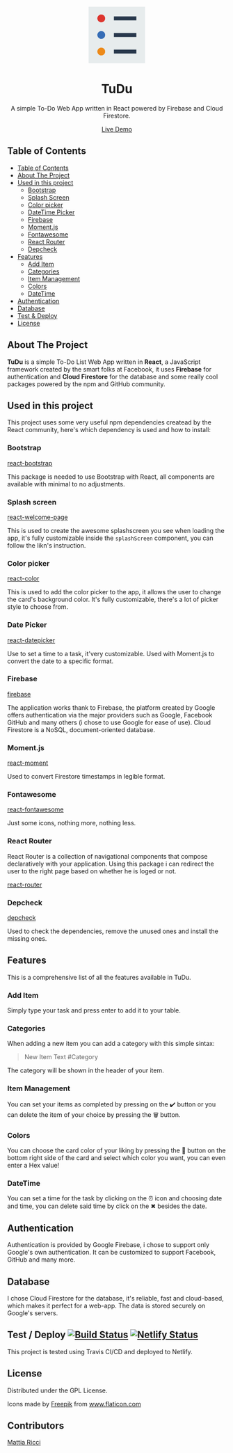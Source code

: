 <!-- PROJECT LOGO -->
  <br />
    <p align="center">
  <a href="https://github.com/tiaringhio/TuDu">
    <img src="src\components\todo.png" alt="Logo" width="130" height="130">
  </a>
  <h1 align="center">TuDu </h1>
  <p align="center">
    A simple To-Do Web App written in React powered by Firebase and Cloud Firestore.
  </p>
  <p align="center">
    <a href="https://tiaringhiotudu.netlify.com/" target="_blank" align="center">Live Demo</a>
  </p>
  
  <!-- TABLE OF CONTENTS -->
  ## Table of Contents
  
  - [Table of Contents](#table-of-contents)
  - [About The Project](#about-the-project)
  - [Used in this project](#used-in-this-project)
    - [Bootstrap](#bootstrap)
    - [Splash Screen](#splash-screen)
    - [Color picker](#color-picker)
    - [DateTime Picker](#date-picker)
    - [Firebase](#firebase)
    - [Moment.js](#moment.js)
    - [Fontawesome](#fontawesome)
    - [React Router](#react-router)
    - [Depcheck](#depcheck)
  - [Features](#features)
    - [Add Item](#add-item)
    - [Categories](#categories)
    - [Item Management](#item-management)
    - [Colors](#colors)
    - [DateTime](#datetime)
  - [Authentication](#authentication)
  - [Database](#database)
  - [Test & Deploy](#test--deploy-)
  - [License](#license)
   <!-- ABOUT THE PROJECT -->

## About The Project

**TuDu** is a simple To-Do List Web App written in **React**, a JavaScript framework created by the smart folks at Facebook, it uses **Firebase** for authentication and **Cloud Firestore** for the database and some really cool packages powered by the npm and GitHub community.

## Used in this project

This project uses some very useful npm dependencies createad by the React community, here's which dependency is used and how to install:

### Bootstrap

[react-bootstrap](https://github.com/react-bootstrap/react-bootstrap)

This package is needed to use Bootstrap with React, all components are available with minimal to no adjustments.

### Splash screen

[react-welcome-page](https://github.com/utarit/react-welcome-page)

This is used to create the awesome splashscreen you see when loading the app, it's fully customizable inside the `splashScreen` component, you can follow the likn's instruction.

### Color picker

[react-color](https://github.com/casesandberg/react-color/)

This is used to add the color picker to the app, it allows the user to change the card's background color. It's fully customizable, there's a lot of picker style to choose from.

### Date Picker

[react-datepicker](https://github.com/Hacker0x01/react-datepicker/)

Use to set a time to a task, it'very customizable. Used with Moment.js to convert the date to a specific format.

### Firebase

[firebase](https://firebase.google.com/)

The application works thank to Firebase, the platform created by Google offers authentication via the major providers such as Google, Facebook GitHub and many others (i chose to use Google for ease of use). Cloud Firestore is a NoSQL, document-oriented database.

### Moment.js

[react-moment](https://github.com/headzoo/react-moment)

Used to convert Firestore timestamps in legible format.

### Fontawesome

[react-fontawesome](https://github.com/FortAwesome/react-fontawesome)

Just some icons, nothing more, nothing less.

### React Router

React Router is a collection of navigational components that compose declaratively with your application. Using this package i can redirect the user to the right page based on whether he is loged or not.

[react-router](https://github.com/ReactTraining/react-router)

### Depcheck

[depcheck](https://github.com/depcheck/depcheck)

Used to check the dependencies, remove the unused ones and install the missing ones.

## Features

This is a comprehensive list of all the features available in TuDu.

### Add Item

Simply type your task and press enter to add it to your table.

### Categories

When adding a new item you can add a category with this simple sintax:

> New Item Text #Category

The category will be shown in the header of your item.

### Item Management

You can set your items as completed by pressing on the ✔️ button or you can delete the item of your choice by pressing the 🗑️ button.

### Colors

You can choose the card color of your liking by pressing the 🎨 button on the bottom right side of the card and select which color you want, you can even enter a Hex value!

### DateTime

You can set a time for the task by clicking on the ⏰ icon and choosing date and time, you can delete said time by click on the ✖ besides the date.

## Authentication

Authentication is provided by Google Firebase, i chose to support only Google's own authentication. It can be customized to support Facebook, GitHub and many more.

## Database

I chose Cloud Firestore for the database, it's reliable, fast and cloud-based, which makes it perfect for a web-app. The data is stored securely on Google's servers.

## Test / Deploy [![Build Status](https://travis-ci.com/tiaringhio/TuDu.svg?token=4CsoRWc4by6MkvHzh68Q&branch=master)](https://travis-ci.com/tiaringhio/TuDu) [![Netlify Status](https://api.netlify.com/api/v1/badges/806a7370-2aff-429c-9bf6-a0737227fbe4/deploy-status)](https://app.netlify.com/sites/tiaringhiotudu/deploys)

This project is tested using Travis CI/CD and deployed to Netlify.

## License

Distributed under the GPL License.

   <div>Icons made by <a href="https://www.flaticon.com/authors/freepik" title="Freepik">Freepik</a> from <a href="https://www.flaticon.com/" 
   title="Flaticon"> www.flaticon.com</a></div>
   
   <!-- CONTRIBUTORS -->
   ## Contributors

[Mattia Ricci](https://github.com/tiaringhio)
